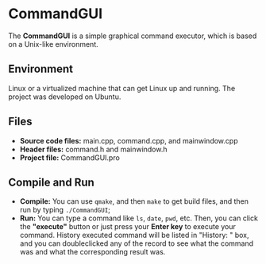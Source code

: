 # CommandGUI

The **CommandGUI** is a simple graphical command executor, which is based on a Unix-like environment.


## Environment

Linux or a virtualized machine that can get Linux up and running. The project was developed on Ubuntu.

## Files

- **Source code files:** main.cpp, command.cpp, and mainwindow.cpp
- **Header files:** command.h and mainwindow.h
- **Project file:** CommandGUI.pro

## Compile and Run

- **Compile:** You can use `qmake`, and then `make` to get build files, and then run by typing `./CommandGUI`;
- **Run:** You can type a command like `ls`, `date`, `pwd`, etc. Then, you can click the **"execute"** button or just press your **Enter key** to execute your command. History executed command will be listed in "History: " box, and you can doubleclicked any of the record to see what the command was and what the corresponding result was.

